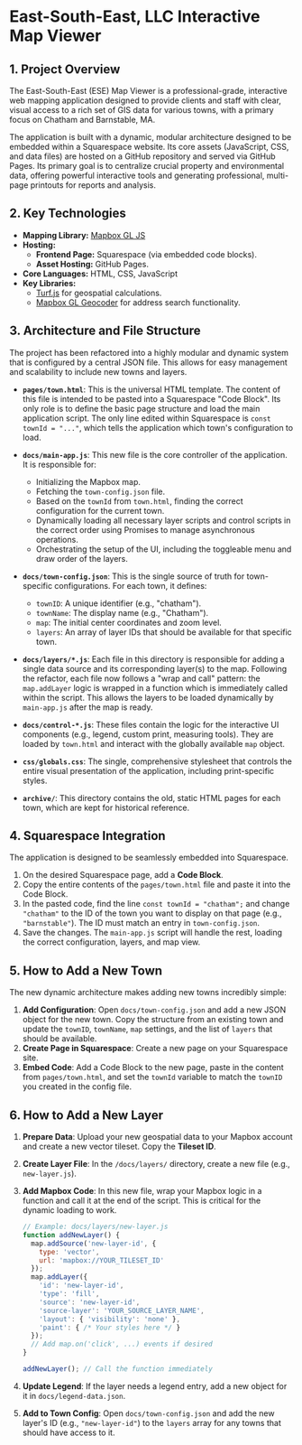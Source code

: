 # East-South-East, LLC Interactive Map Viewer

## 1. Project Overview

The East-South-East (ESE) Map Viewer is a professional-grade, interactive web mapping application designed to provide clients and staff with clear, visual access to a rich set of GIS data for various towns, with a primary focus on Chatham and Barnstable, MA.

The application is built with a dynamic, modular architecture designed to be embedded within a Squarespace website. Its core assets (JavaScript, CSS, and data files) are hosted on a GitHub repository and served via GitHub Pages. Its primary goal is to centralize crucial property and environmental data, offering powerful interactive tools and generating professional, multi-page printouts for reports and analysis.

## 2. Key Technologies

* **Mapping Library:** [Mapbox GL JS](https://docs.mapbox.com/mapbox-gl-js/api/)
* **Hosting:**
    * **Frontend Page:** Squarespace (via embedded code blocks).
    * **Asset Hosting:** GitHub Pages.
* **Core Languages:** HTML, CSS, JavaScript
* **Key Libraries:**
    * [Turf.js](https://turfjs.org/) for geospatial calculations.
    * [Mapbox GL Geocoder](https://github.com/mapbox/mapbox-gl-geocoder) for address search functionality.

## 3. Architecture and File Structure

The project has been refactored into a highly modular and dynamic system that is configured by a central JSON file. This allows for easy management and scalability to include new towns and layers.

* **`pages/town.html`**: This is the universal HTML template. The content of this file is intended to be pasted into a Squarespace "Code Block". Its only role is to define the basic page structure and load the main application script. The only line edited within Squarespace is `const townId = "..."`, which tells the application which town's configuration to load.

* **`docs/main-app.js`**: This new file is the core controller of the application. It is responsible for:
    * Initializing the Mapbox map.
    * Fetching the `town-config.json` file.
    * Based on the `townId` from `town.html`, finding the correct configuration for the current town.
    * Dynamically loading all necessary layer scripts and control scripts in the correct order using Promises to manage asynchronous operations.
    * Orchestrating the setup of the UI, including the toggleable menu and draw order of the layers.

* **`docs/town-config.json`**: This is the single source of truth for town-specific configurations. For each town, it defines:
    * `townID`: A unique identifier (e.g., "chatham").
    * `townName`: The display name (e.g., "Chatham").
    * `map`: The initial center coordinates and zoom level.
    * `layers`: An array of layer IDs that should be available for that specific town.

* **`docs/layers/*.js`**: Each file in this directory is responsible for adding a single data source and its corresponding layer(s) to the map. Following the refactor, each file now follows a "wrap and call" pattern: the `map.addLayer` logic is wrapped in a function which is immediately called within the script. This allows the layers to be loaded dynamically by `main-app.js` after the map is ready.

* **`docs/control-*.js`**: These files contain the logic for the interactive UI components (e.g., legend, custom print, measuring tools). They are loaded by `town.html` and interact with the globally available `map` object.

* **`css/globals.css`**: The single, comprehensive stylesheet that controls the entire visual presentation of the application, including print-specific styles.

* **`archive/`**: This directory contains the old, static HTML pages for each town, which are kept for historical reference.

## 4. Squarespace Integration

The application is designed to be seamlessly embedded into Squarespace.
1.  On the desired Squarespace page, add a **Code Block**.
2.  Copy the entire contents of the `pages/town.html` file and paste it into the Code Block.
3.  In the pasted code, find the line `const townId = "chatham";` and change `"chatham"` to the ID of the town you want to display on that page (e.g., `"barnstable"`). The ID must match an entry in `town-config.json`.
4.  Save the changes. The `main-app.js` script will handle the rest, loading the correct configuration, layers, and map view.

## 5. How to Add a New Town

The new dynamic architecture makes adding new towns incredibly simple:

1.  **Add Configuration**: Open `docs/town-config.json` and add a new JSON object for the new town. Copy the structure from an existing town and update the `townID`, `townName`, `map` settings, and the list of `layers` that should be available.
2.  **Create Page in Squarespace**: Create a new page on your Squarespace site.
3.  **Embed Code**: Add a Code Block to the new page, paste in the content from `pages/town.html`, and set the `townId` variable to match the `townID` you created in the config file.

## 6. How to Add a New Layer

1.  **Prepare Data**: Upload your new geospatial data to your Mapbox account and create a new vector tileset. Copy the **Tileset ID**.
2.  **Create Layer File**: In the `/docs/layers/` directory, create a new file (e.g., `new-layer.js`).
3.  **Add Mapbox Code**: In this new file, wrap your Mapbox logic in a function and call it at the end of the script. This is critical for the dynamic loading to work.

    ```javascript
    // Example: docs/layers/new-layer.js
    function addNewLayer() {
      map.addSource('new-layer-id', {
        type: 'vector',
        url: 'mapbox://YOUR_TILESET_ID'
      });
      map.addLayer({
        'id': 'new-layer-id',
        'type': 'fill',
        'source': 'new-layer-id',
        'source-layer': 'YOUR_SOURCE_LAYER_NAME',
        'layout': { 'visibility': 'none' },
        'paint': { /* Your styles here */ }
      });
      // Add map.on('click', ...) events if desired
    }
    
    addNewLayer(); // Call the function immediately
    ```
4.  **Update Legend**: If the layer needs a legend entry, add a new object for it in `docs/legend-data.json`.
5.  **Add to Town Config**: Open `docs/town-config.json` and add the new layer's ID (e.g., `"new-layer-id"`) to the `layers` array for any towns that should have access to it.